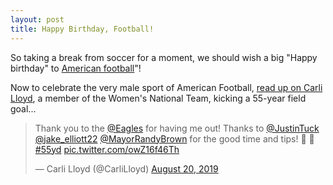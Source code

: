 ```yaml
---
layout: post
title: Happy Birthday, Football!
---
```


So taking a break from soccer for a moment, we should wish a big "Happy birthday" to [American football](https://www.history.com/this-day-in-history/professional-football-is-born)"!

Now to celebrate the very male sport of American Football, [read up on Carli Lloyd](https://www.monstersandcritics.com/sport/soccer/watch-carli-lloyd-kicking-a-field-goal-from-the-55-yard-line-should-she-get-an-nfl-tryout/), a member of the Women's National Team, kicking a 55-year field goal...

<blockquote class="twitter-tweet" data-lang="en"><p lang="en" dir="ltr">Thank you to the <a href="https://twitter.com/Eagles?ref_src=twsrc%5Etfw">@Eagles</a> for having me out! Thanks to <a href="https://twitter.com/JustinTuck?ref_src=twsrc%5Etfw">@JustinTuck</a> <a href="https://twitter.com/jake_elliott22?ref_src=twsrc%5Etfw">@jake_elliott22</a> <a href="https://twitter.com/MayorRandyBrown?ref_src=twsrc%5Etfw">@MayorRandyBrown</a> for the good time and tips! 🏈 🎯 <a href="https://twitter.com/hashtag/55yd?src=hash&amp;ref_src=twsrc%5Etfw">#55yd</a> <a href="https://t.co/owZ16f46Th">pic.twitter.com/owZ16f46Th</a></p>&mdash; Carli Lloyd (@CarliLloyd) <a href="https://twitter.com/CarliLloyd/status/1163920167673442304?ref_src=twsrc%5Etfw">August 20, 2019</a></blockquote>
<script async src="https://platform.twitter.com/widgets.js" charset="utf-8"></script>
